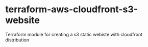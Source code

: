 # terraform-aws-cloudfront-s3-website
Terraform module for creating a s3 static webiste with cloudfront distribution
